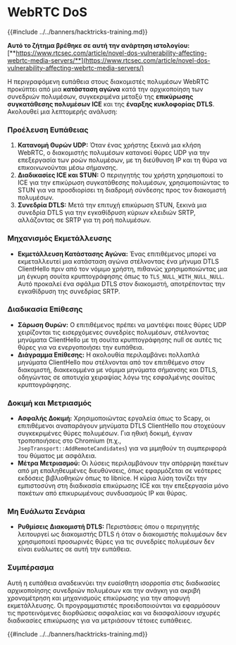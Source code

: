 # WebRTC DoS

{{#include ../../banners/hacktricks-training.md}}

**Αυτό το ζήτημα βρέθηκε σε αυτή την ανάρτηση ιστολογίου:** [**https://www.rtcsec.com/article/novel-dos-vulnerability-affecting-webrtc-media-servers/**](https://www.rtcsec.com/article/novel-dos-vulnerability-affecting-webrtc-media-servers/)

Η περιγραφόμενη ευπάθεια στους διακομιστές πολυμέσων WebRTC προκύπτει από μια **κατάσταση αγώνα** κατά την αρχικοποίηση των συνεδριών πολυμέσων, συγκεκριμένα μεταξύ της **επικύρωσης συγκατάθεσης πολυμέσων ICE** και της **έναρξης κυκλοφορίας DTLS**. Ακολουθεί μια λεπτομερής ανάλυση:

### Προέλευση Ευπάθειας

1. **Κατανομή Θυρών UDP:** Όταν ένας χρήστης ξεκινά μια κλήση WebRTC, ο διακομιστής πολυμέσων κατανοεί θύρες UDP για την επεξεργασία των ροών πολυμέσων, με τη διεύθυνση IP και τη θύρα να επικοινωνούνται μέσω σήμανσης.
2. **Διαδικασίες ICE και STUN:** Ο περιηγητής του χρήστη χρησιμοποιεί το ICE για την επικύρωση συγκατάθεσης πολυμέσων, χρησιμοποιώντας το STUN για να προσδιορίσει τη διαδρομή σύνδεσης προς τον διακομιστή πολυμέσων.
3. **Συνεδρία DTLS:** Μετά την επιτυχή επικύρωση STUN, ξεκινά μια συνεδρία DTLS για την εγκαθίδρυση κύριων κλειδιών SRTP, αλλάζοντας σε SRTP για τη ροή πολυμέσων.

### Μηχανισμός Εκμετάλλευσης

- **Εκμετάλλευση Κατάστασης Αγώνα:** Ένας επιτιθέμενος μπορεί να εκμεταλλευτεί μια κατάσταση αγώνα στέλνοντας ένα μήνυμα DTLS ClientHello πριν από τον νόμιμο χρήστη, πιθανώς χρησιμοποιώντας μια μη έγκυρη σουίτα κρυπτογράφησης όπως το `TLS_NULL_WITH_NULL_NULL`. Αυτό προκαλεί ένα σφάλμα DTLS στον διακομιστή, αποτρέποντας την εγκαθίδρυση της συνεδρίας SRTP.

### Διαδικασία Επίθεσης

- **Σάρωση Θυρών:** Ο επιτιθέμενος πρέπει να μαντέψει ποιες θύρες UDP χειρίζονται τις εισερχόμενες συνεδρίες πολυμέσων, στέλνοντας μηνύματα ClientHello με τη σουίτα κρυπτογράφησης null σε αυτές τις θύρες για να ενεργοποιήσει την ευπάθεια.
- **Διάγραμμα Επίθεσης:** Η ακολουθία περιλαμβάνει πολλαπλά μηνύματα ClientHello που στέλνονται από τον επιτιθέμενο στον διακομιστή, διακεκομμένα με νόμιμα μηνύματα σήμανσης και DTLS, οδηγώντας σε αποτυχία χειραψίας λόγω της εσφαλμένης σουίτας κρυπτογράφησης.

### Δοκιμή και Μετριασμός

- **Ασφαλής Δοκιμή:** Χρησιμοποιώντας εργαλεία όπως το Scapy, οι επιτιθέμενοι αναπαράγουν μηνύματα DTLS ClientHello που στοχεύουν συγκεκριμένες θύρες πολυμέσων. Για ηθική δοκιμή, έγιναν τροποποιήσεις στο Chromium (π.χ., `JsepTransport::AddRemoteCandidates`) για να μιμηθούν τη συμπεριφορά του θύματος με ασφάλεια.
- **Μέτρα Μετριασμού:** Οι λύσεις περιλαμβάνουν την απόρριψη πακέτων από μη επαληθευμένες διευθύνσεις, όπως εφαρμόζεται σε νεότερες εκδόσεις βιβλιοθηκών όπως το libnice. Η κύρια λύση τονίζει την εμπιστοσύνη στη διαδικασία επικύρωσης ICE και την επεξεργασία μόνο πακέτων από επικυρωμένους συνδυασμούς IP και θύρας.

### Μη Ευάλωτα Σενάρια

- **Ρυθμίσεις Διακομιστή DTLS:** Περιστάσεις όπου ο περιηγητής λειτουργεί ως διακομιστής DTLS ή όταν ο διακομιστής πολυμέσων δεν χρησιμοποιεί προσωρινές θύρες για τις συνεδρίες πολυμέσων δεν είναι ευάλωτες σε αυτή την ευπάθεια.

### Συμπέρασμα

Αυτή η ευπάθεια αναδεικνύει την ευαίσθητη ισορροπία στις διαδικασίες αρχικοποίησης συνεδριών πολυμέσων και την ανάγκη για ακριβή χρονομέτρηση και μηχανισμούς επικύρωσης για την αποφυγή εκμετάλλευσης. Οι προγραμματιστές προειδοποιούνται να εφαρμόσουν τις προτεινόμενες διορθώσεις ασφαλείας και να διασφαλίσουν ισχυρές διαδικασίες επικύρωσης για να μετριάσουν τέτοιες ευπάθειες.

{{#include ../../banners/hacktricks-training.md}}
